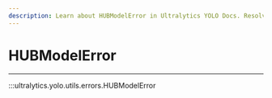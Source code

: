 ```yaml
---
description: Learn about HUBModelError in Ultralytics YOLO Docs. Resolve the error and get the most out of your YOLO model.
---
```


# HUBModelError
---
:::ultralytics.yolo.utils.errors.HUBModelError
<br><br>